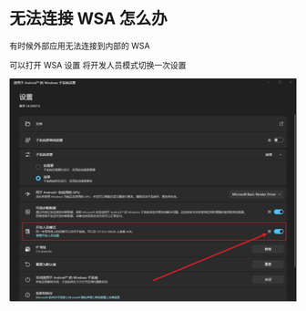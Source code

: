 # 无法连接 WSA 怎么办

有时候外部应用无法连接到内部的 WSA

可以打开 WSA 设置 将开发人员模式切换一次设置

![WSA 开发模式](../photo/WSA/dark/WSA-setting-developer-mode.png)
